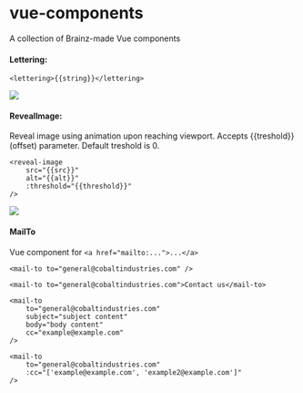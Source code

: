 # vue-components
A collection of Brainz-made Vue components


#### Lettering:
```
<lettering>{{string}}</lettering>
```
![](https://media.giphy.com/media/jKXAxtNZCajAU2eIml/giphy.gif)

#### RevealImage:
Reveal image using animation upon reaching viewport. Accepts {{treshold}} (offset) parameter. Default treshold is 0.
```
<reveal-image
    src="{{src}}"
    alt="{{alt}}"
    :threshold="{{threshold}}"
/>
```

![](https://media.giphy.com/media/oynxvWgScg0z9XQLmT/giphy.gif)

#### MailTo
Vue component for ```<a href="mailto:...">...</a>```
```
<mail-to to="general@cobaltindustries.com" />

<mail-to to="general@cobaltindustries.com">Contact us</mail-to>

<mail-to
    to="general@cobaltindustries.com"
    subject="subject content"
    body="body content"
    cc="example@example.com"
/>

<mail-to
    to="general@cobaltindustries.com"
    :cc="['example@example.com', 'example2@example.com']"
/>
```